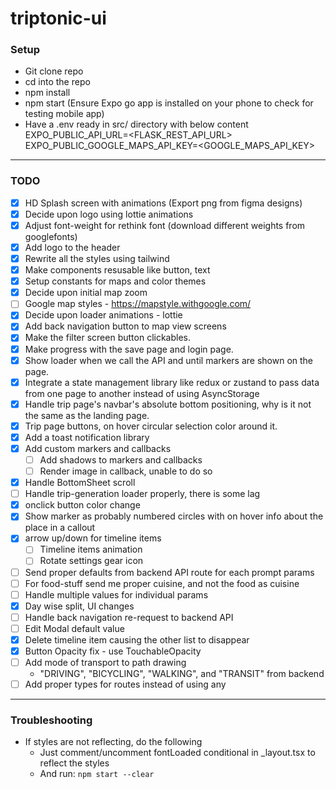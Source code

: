 # triptonic-ui

### Setup

- Git clone repo
- cd into the repo
- npm install
- npm start
(Ensure Expo go app is installed on your phone to check for testing mobile app)
- Have a .env ready in src/ directory with below content
EXPO_PUBLIC_API_URL=<FLASK_REST_API_URL>
EXPO_PUBLIC_GOOGLE_MAPS_API_KEY=<GOOGLE_MAPS_API_KEY>


---

### TODO

- [x] HD Splash screen with animations (Export png from figma designs)
- [x] Decide upon logo using lottie animations
- [x] Adjust font-weight for rethink font (download different weights from googlefonts)
- [x] Add logo to the header
- [x] Rewrite all the styles using tailwind
- [x] Make components resusable like button, text
- [x] Setup constants for maps and color themes
- [x] Decide upon initial map zoom
- [ ] Google map styles - https://mapstyle.withgoogle.com/
- [x] Decide upon loader animations - lottie
- [x] Add back navigation button to map view screens
- [x] Make the filter screen button clickables.
- [x] Make progress with the save page and login page.
- [x] Show loader when we call the API and until markers are shown on the page.
- [x] Integrate a state management library like redux or zustand to pass data from one page to another instead of using AsyncStorage
- [x] Handle trip page's navbar's absolute bottom positioning, why is it not the same as the landing page.
- [x] Trip page buttons, on hover circular selection color around it.
- [x] Add a toast notification library
- [x] Add custom markers and callbacks
  - [ ] Add shadows to markers and callbacks
  - [ ] Render image in callback, unable to do so
- [x] Handle BottomSheet scroll
- [ ] Handle trip-generation loader properly, there is some lag
- [x] onclick button color change
- [x] Show marker as probably numbered circles with on hover info about the place in a callout
- [x] arrow up/down for timeline items
  - [ ] Timeline items animation
  - [ ] Rotate settings gear icon
- [ ] Send proper defaults from backend API route for each prompt params
- [ ] For food-stuff send me proper cuisine, and not the food as cuisine
- [ ] Handle multiple values for individual params
- [x] Day wise split, UI changes
- [ ] Handle back navigation re-request to backend API
- [ ] Edit Modal default value 
- [x] Delete timeline item causing the other list to disappear
- [x] Button Opacity fix - use TouchableOpacity
- [ ] Add mode of transport to path drawing
  - "DRIVING", "BICYCLING", "WALKING", and "TRANSIT" from backend
- [ ] Add proper types for routes instead of using any
---

### Troubleshooting

- If styles are not reflecting, do the following
  - Just comment/uncomment fontLoaded conditional in _layout.tsx to reflect the styles
  - And run: `npm start --clear`
